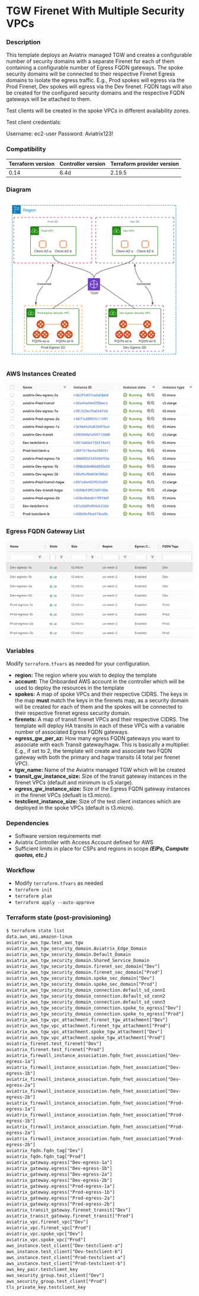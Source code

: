 # TGW Firenet With Multiple Security VPCs

### Description
This template deploys an Aviatrix managed TGW and creates a configurable number of security domains with a separate Firenet for each of them containing a configurable number of Egress FQDN gateways. The spoke security domains will be connected to their respective Firenet Egress domains to isolate the egress traffic. E.g., Prod spokes will egress via the Prod Firenet, Dev spokes will egress via the Dev firenet. FQDN tags will also be created for the configured security domains and the respective FQDN gateways will be attached to them.

Test clients will be created in the spoke VPCs in different availability zones. 

Test client credentials:

Username: ec2-user
Password: Aviatrix123!

### Compatibility
Terraform version | Controller version | Terraform provider version
:--- | :--- | :---
0.14 | 6.4d | 2.19.5

### Diagram
<img src="img/TGW-Firenet-Multiple-Egress.png">


### AWS Instances Created
<img src="img/TGW-Multiple-Firenet-Instances.png">


### Egress FQDN Gateway List
<img src="img/TGW-Multiple-Firenet-Egress-GWs.png">

### Variables

Modify ```terraform.tfvars``` as needed for your configuration.

- **region:** The region where you wish to deploy the template
- **account:** The Onboarded AWS account in the controller which will be used to deploy the resources in the template
- **spokes:** A map of spoke VPCs and their respective CIDRS. The keys in the map **must** match the keys in the firenets map, as a security domain will be created for each of them and the spokes will be connected to their respective firenet egress security domain.
- **firenets:** A map of transit firenet VPCs and their respective CIDRS. The template will deploy HA transits in each of these VPCs with a variable number of associated Egress FQDN gateways.
- **egress_gw_per_az:** How many egress FQDN gateways you want to associate with each Transit gateway/hagw. This is basically a multiplier. E.g., if set to 2, the template will create and associate two FQDN gateway with both the primary and hagw transits (4 total per firenet VPC).
- **tgw_name:** Name of the Aviatrix managed TGW which will be created
- **transit_gw_instance_size:** Size of the transit gateway instances in the firenet VPCs (default and minimum is c5.xlarge).
- **egress_gw_instance_size:** Size of the Egress FQDN gateway instances in the firenet VPCs (defualt is t3.micro).
- **testclient_instance_size:** Size of the test client instances which are deployed in the spoke VPCs (default is t3.micro).

### Dependencies

- Software version requirements met
- Aviatrix Controller with Access Account defined for AWS
- Sufficient limits in place for CSPs and regions in scope **_(EIPs, Compute quotas, etc.)_**

### Workflow

- Modify ```terraform.tfvars``` as needed
- ```terraform init```
- ```terraform plan```
- ```terraform apply --auto-approve```

### Terraform state (post-provisioning)

```
$ terraform state list
data.aws_ami.amazon-linux
aviatrix_aws_tgw.test_aws_tgw
aviatrix_aws_tgw_security_domain.Aviatrix_Edge_Domain
aviatrix_aws_tgw_security_domain.Default_Domain
aviatrix_aws_tgw_security_domain.Shared_Service_Domain
aviatrix_aws_tgw_security_domain.firenet_sec_domain["Dev"]
aviatrix_aws_tgw_security_domain.firenet_sec_domain["Prod"]
aviatrix_aws_tgw_security_domain.spoke_sec_domain["Dev"]
aviatrix_aws_tgw_security_domain.spoke_sec_domain["Prod"]
aviatrix_aws_tgw_security_domain_connection.default_sd_conn1
aviatrix_aws_tgw_security_domain_connection.default_sd_conn2
aviatrix_aws_tgw_security_domain_connection.default_sd_conn3
aviatrix_aws_tgw_security_domain_connection.spoke_to_egress["Dev"]
aviatrix_aws_tgw_security_domain_connection.spoke_to_egress["Prod"]
aviatrix_aws_tgw_vpc_attachment.firenet_tgw_attachment["Dev"]
aviatrix_aws_tgw_vpc_attachment.firenet_tgw_attachment["Prod"]
aviatrix_aws_tgw_vpc_attachment.spoke_tgw_attachment["Dev"]
aviatrix_aws_tgw_vpc_attachment.spoke_tgw_attachment["Prod"]
aviatrix_firenet.test_firenet["Dev"]
aviatrix_firenet.test_firenet["Prod"]
aviatrix_firewall_instance_association.fqdn_fnet_association["Dev-egress-1a"]
aviatrix_firewall_instance_association.fqdn_fnet_association["Dev-egress-1b"]
aviatrix_firewall_instance_association.fqdn_fnet_association["Dev-egress-2a"]
aviatrix_firewall_instance_association.fqdn_fnet_association["Dev-egress-2b"]
aviatrix_firewall_instance_association.fqdn_fnet_association["Prod-egress-1a"]
aviatrix_firewall_instance_association.fqdn_fnet_association["Prod-egress-1b"]
aviatrix_firewall_instance_association.fqdn_fnet_association["Prod-egress-2a"]
aviatrix_firewall_instance_association.fqdn_fnet_association["Prod-egress-2b"]
aviatrix_fqdn.fqdn_tag["Dev"]
aviatrix_fqdn.fqdn_tag["Prod"]
aviatrix_gateway.egress["Dev-egress-1a"]
aviatrix_gateway.egress["Dev-egress-1b"]
aviatrix_gateway.egress["Dev-egress-2a"]
aviatrix_gateway.egress["Dev-egress-2b"]
aviatrix_gateway.egress["Prod-egress-1a"]
aviatrix_gateway.egress["Prod-egress-1b"]
aviatrix_gateway.egress["Prod-egress-2a"]
aviatrix_gateway.egress["Prod-egress-2b"]
aviatrix_transit_gateway.firenet_transit["Dev"]
aviatrix_transit_gateway.firenet_transit["Prod"]
aviatrix_vpc.firenet_vpc["Dev"]
aviatrix_vpc.firenet_vpc["Prod"]
aviatrix_vpc.spoke_vpc["Dev"]
aviatrix_vpc.spoke_vpc["Prod"]
aws_instance.test_client["Dev-testclient-a"]
aws_instance.test_client["Dev-testclient-b"]
aws_instance.test_client["Prod-testclient-a"]
aws_instance.test_client["Prod-testclient-b"]
aws_key_pair.testclient_key
aws_security_group.test_client["Dev"]
aws_security_group.test_client["Prod"]
tls_private_key.testclient_key
```
